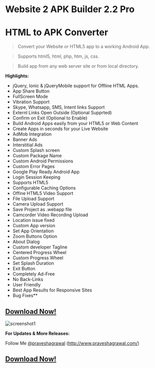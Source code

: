 # **Website 2 APK Builder 2.2 Pro**

# **HTML to APK Converter**

>Convert your Website or HTML5 app to a working Android App.

>Supports html5, html, php, htm, js, css.

>Build app from any web server site or from local directory.

 **Highlights:**
 - jQuery, Ionic & jQueryMobile support for Offline HTML Apps.
 - App Share Button
 - FullScreen Mode
 - Vibration Support
 - Skype, Whatsapp, SMS, Intent links Support
 - Externl Links Open Outside (Optional Supprted)
 - Confirm on Exit (Optional to Enable)
 - Build Android Apps easily from your HTML5 or Web Content
 - Create Apps in seconds for your Live Website
 - AdMob Integration
 - Banner Ads
 - Interstitial Ads
 - Custom Splash screen
 - Custom Package Name
 - Custom Android Permissions
 - Custom Error Pages
 - Google Play Ready Android App
 - Login Session Keeping
 - Supports HTML5
 - Configurable Caching Options
 - Offine HTML5 Video Support
 - File Upload Support
 - Camera Upload Support
 - Save Project as .webapp file
 - Camcorder Video Recording Upload
 - Location issue fixed
 - Custom App version
 - Set App Orientation
 - Zoom Buttons Option
 - About Dialog
 - Custom developer Tagline
 - Centered Progress Wheel
 - Custom Progress Wheel
 - Set Splash Duration
 - Exit Button
 - Completely Ad-Free
 - No Back-Links
 - User Friendly
 - Best App Results for Responsive Sites
 - Bug Fixes**

## **[Download Now!](https://websitetoapk.com/download.html)**



![screenshot1](https://a.fsdn.com/con/app/proj/website2apk/screenshots/Screenshot_v2.2_1.png)

**For Updates & More Releases:**

Follow Me [@praveshagrawal](https://github.com/praveshagrawal/)
(http://www.praveshagrawal.com/)

## **[Download Now!](https://websitetoapk.com/download.html)**
